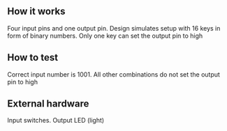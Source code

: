 <!---

This file is used to generate your project datasheet. Please fill in the information below and delete any unused
sections.

You can also include images in this folder and reference them in the markdown. Each image must be less than
512 kb in size, and the combined size of all images must be less than 1 MB.
-->

## How it works

Four input pins and one output pin. Design simulates setup with 16 keys in form of binary numbers. Only one key can set the output pin to high
## How to test

Correct input number is 1001. All other combinations do not set the output pin to high
## External hardware

Input switches. Output LED (light)
